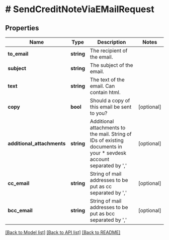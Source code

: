 # # SendCreditNoteViaEMailRequest

## Properties

Name | Type | Description | Notes
------------ | ------------- | ------------- | -------------
**to_email** | **string** | The recipient of the email. |
**subject** | **string** | The subject of the email. |
**text** | **string** | The text of the email. Can contain html. |
**copy** | **bool** | Should a copy of this email be sent to you? | [optional]
**additional_attachments** | **string** | Additional attachments to the mail. String of IDs of existing documents in your       *                      sevdesk account separated by &#39;,&#39; | [optional]
**cc_email** | **string** | String of mail addresses to be put as cc separated by &#39;,&#39; | [optional]
**bcc_email** | **string** | String of mail addresses to be put as bcc separated by &#39;,&#39; | [optional]

[[Back to Model list]](../../README.md#models) [[Back to API list]](../../README.md#endpoints) [[Back to README]](../../README.md)
